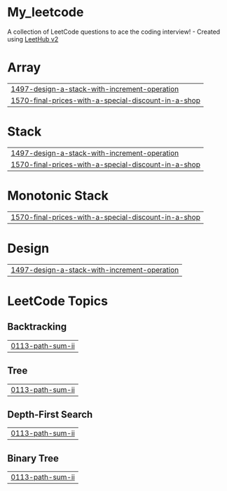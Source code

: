 # My_leetcode
A collection of LeetCode questions to ace the coding interview! - Created using [LeetHub v2](https://github.com/arunbhardwaj/LeetHub-2.0)


# Array
|  |
| ------- |
| [1497-design-a-stack-with-increment-operation](https://github.com/prakharbhardwaj1504/My_leetcode/tree/master/1497-design-a-stack-with-increment-operation) |
| [1570-final-prices-with-a-special-discount-in-a-shop](https://github.com/prakharbhardwaj1504/My_leetcode/tree/master/1570-final-prices-with-a-special-discount-in-a-shop) |
# Stack
|  |
| ------- |
| [1497-design-a-stack-with-increment-operation](https://github.com/prakharbhardwaj1504/My_leetcode/tree/master/1497-design-a-stack-with-increment-operation) |
| [1570-final-prices-with-a-special-discount-in-a-shop](https://github.com/prakharbhardwaj1504/My_leetcode/tree/master/1570-final-prices-with-a-special-discount-in-a-shop) |
# Monotonic Stack
|  |
| ------- |
| [1570-final-prices-with-a-special-discount-in-a-shop](https://github.com/prakharbhardwaj1504/My_leetcode/tree/master/1570-final-prices-with-a-special-discount-in-a-shop) |
# Design
|  |
| ------- |
| [1497-design-a-stack-with-increment-operation](https://github.com/prakharbhardwaj1504/My_leetcode/tree/master/1497-design-a-stack-with-increment-operation) |
<!---LeetCode Topics Start-->
# LeetCode Topics
## Backtracking
|  |
| ------- |
| [0113-path-sum-ii](https://github.com/prakharbhardwaj1504/My_leetcode/tree/master/0113-path-sum-ii) |
## Tree
|  |
| ------- |
| [0113-path-sum-ii](https://github.com/prakharbhardwaj1504/My_leetcode/tree/master/0113-path-sum-ii) |
## Depth-First Search
|  |
| ------- |
| [0113-path-sum-ii](https://github.com/prakharbhardwaj1504/My_leetcode/tree/master/0113-path-sum-ii) |
## Binary Tree
|  |
| ------- |
| [0113-path-sum-ii](https://github.com/prakharbhardwaj1504/My_leetcode/tree/master/0113-path-sum-ii) |
<!---LeetCode Topics End-->